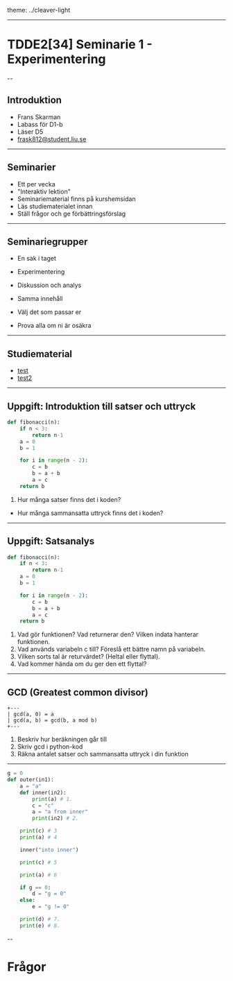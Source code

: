 <!-- theme: sjaakvandenberg/cleaver-light -->
<!--theme: jdan/cleaver-retro-->
theme: ../cleaver-light

---

# TDDE2[34] Seminarie 1 - Experimentering

--


## Introduktion

- Frans Skarman
- Labass för D1-b
- Läser D5
- [frask812@student.liu.se](mailto:frask812@student.liu.se)


---

## Seminarier

- Ett per vecka
- "Interaktiv lektion"
- Seminariematerial finns på kurshemsidan
- Läs studiematerialet innan
- Ställ frågor och ge förbättringsförslag

---

## Seminariegrupper

- En sak i taget
- Experimentering
- Diskussion och analys


- Samma innehåll
- Välj det som passar er
- Prova alla om ni är osäkra

---

## Studiematerial

 - [test](test)
 - [test2](test2)



---

## Uppgift: Introduktion till satser och uttryck

```python
def fibonacci(n):
    if n < 3:
        return n-1
    a = 0
    b = 1

    for i in range(n - 2):
        c = b
        b = a + b
        a = c
    return b
```



1. Hur många satser finns det i koden?
-  Hur många sammansatta uttryck finns det i koden?








---

## Uppgift: Satsanalys

```python
def fibonacci(n):
    if n < 3:
        return n-1
    a = 0
    b = 1

    for i in range(n - 2):
        c = b
        b = a + b
        a = c
    return b
```



1. Vad gör funktionen? Vad returnerar den? Vilken indata hanterar funktionen.
1. Vad används variabeln c till? Föreslå ett bättre namn på variabeln.
1. Vilken sorts tal är returvärdet? (Heltal eller flyttal).
1. Vad kommer hända om du ger den ett flyttal?








---

## GCD (Greatest common divisor)


```
+---
| gcd(a, 0) = a
| gcd(a, b) = gcd(b, a mod b)
+---
```


1. Beskriv hur beräkningen går till
1. Skriv gcd i python-kod
1. Räkna antalet satser och sammansatta uttryck i din funktion








---

```python
g = 0
def outer(in1):
    a = "a"
    def inner(in2):
        print(a) # 1.
        c = "c"
        a = "a from inner"
        print(in2) # 2.

    print(c) # 3
    print(a) # 4

    inner("into inner")

    print(c) # 5

    print(a) # 6

    if g == 0:
        d = "g = 0"
    else:
        e = "g != 0"

    print(d) # 7.
    print(e) # 8.
```



--

# Frågor



